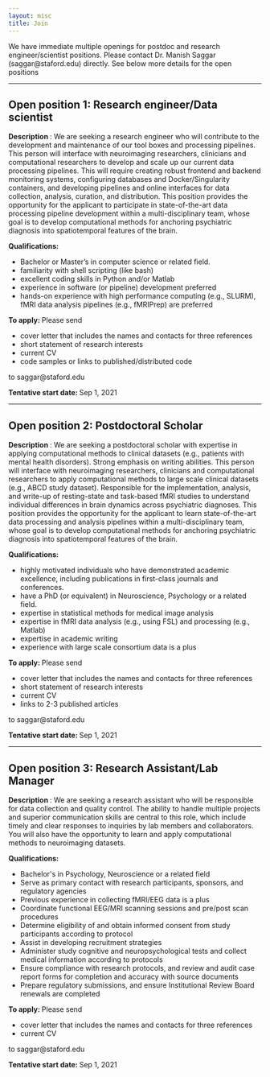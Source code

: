 ```yaml
---
layout: misc
title: Join
---
```


We have immediate multiple openings for postdoc and research engineer/scientist positions. Please contact Dr. Manish Saggar (saggar<span style="display:none">obfuscate</span>@staford.edu) directly. See below more details for the open positions

<hr>

## Open position 1: Research engineer/Data scientist
<strong> Description </strong>: We are seeking a research engineer who will contribute to the development and maintenance of our tool boxes and processing pipelines. This person will interface with neuroimaging researchers, clinicians and computational researchers to develop and scale up our current data processing pipelines. This will require creating robust frontend and backend monitoring systems, configuring databases and Docker/Singularity containers, and developing pipelines and online interfaces for data collection, analysis, curation, and distribution. This position provides the opportunity for the applicant to participate in state-of-the-art data processing pipeline development within a multi-disciplinary team, whose goal is to develop computational methods for anchoring psychiatric diagnosis into spatiotemporal features of the brain.

<strong> Qualifications: </strong>
- Bachelor or Master’s in computer science or related field.
- familiarity with shell scripting (like bash)
- excellent coding skills in Python and/or Matlab
- experience in software (or pipeline) development preferred
- hands-on experience with high performance computing (e.g., SLURM), fMRI data analysis pipelines (e.g., fMRIPrep) are preferred

<strong> To apply: </strong> Please send
- cover letter that includes the names and contacts for three references
- short statement of research interests
- current CV
- code samples or links to published/distributed code

to saggar<span style="display:none">obfuscate</span>@staford.edu

<strong> Tentative start date: </strong> Sep 1, 2021


<hr>

## Open position 2: Postdoctoral Scholar
<strong> Description </strong>: We are seeking a postdoctoral scholar with expertise in applying computational methods to clinical datasets (e.g., patients with mental health disorders). Strong emphasis on writing abilities. This person will interface with neuroimaging researchers, clinicians and computational researchers to apply computational methods to large scale clinical datasets (e.g., ABCD study dataset). Responsible for the implementation, analysis, and write-up of resting-state and task-based fMRI studies to understand individual differences in brain dynamics across psychiatric diagnoses. This position provides the opportunity for the applicant to learn state-of-the-art data processing and analysis pipelines within a multi-disciplinary team, whose goal is to develop computational methods for anchoring psychiatric diagnosis into spatiotemporal features of the brain.

<strong> Qualifications: </strong>
- highly motivated individuals who have demonstrated academic excellence, including publications in first-class journals and conferences.
- have a PhD (or equivalent) in Neuroscience, Psychology or a related field.
- expertise in statistical methods for medical image analysis
- expertise in fMRI data analysis (e.g., using FSL) and processing (e.g., Matlab)
- expertise in academic writing
- experience with large scale consortium data is a plus

<strong> To apply: </strong> Please send
- cover letter that includes the names and contacts for three references
- short statement of research interests
- current CV
- links to 2-3 published articles

to saggar<span style="display:none">obfuscate</span>@staford.edu

<strong> Tentative start date: </strong> Sep 1, 2021

<hr>

## Open position 3: Research Assistant/Lab Manager
<strong> Description </strong>: We are seeking a research assistant who will be responsible for data collection and quality control. The ability to handle multiple projects and superior communication skills are central to this role, which include timely and clear responses to inquiries by lab members and collaborators. You will also have the opportunity to learn and apply computational methods to neuroimaging datasets.

<strong> Qualifications: </strong>
- Bachelor's in Psychology, Neuroscience or a related field
- Serve as primary contact with research participants, sponsors, and regulatory agencies
- Previous experience in collecting fMRI/EEG data is a plus
- Coordinate functional EEG/MRI scanning sessions and pre/post scan procedures
- Determine eligibility of and obtain informed consent from study participants according to protocol
- Assist in developing recruitment strategies
- Administer study cognitive and neuropsychological tests and collect medical information according to protocols
- Ensure compliance with research protocols, and review and audit case report forms for completion and accuracy with source documents
- Prepare regulatory submissions, and ensure Institutional Review Board renewals are completed

<strong> To apply: </strong> Please send
- cover letter that includes the names and contacts for three references
- current CV

to saggar<span style="display:none">obfuscate</span>@staford.edu

<strong> Tentative start date: </strong> Sep 1, 2021

